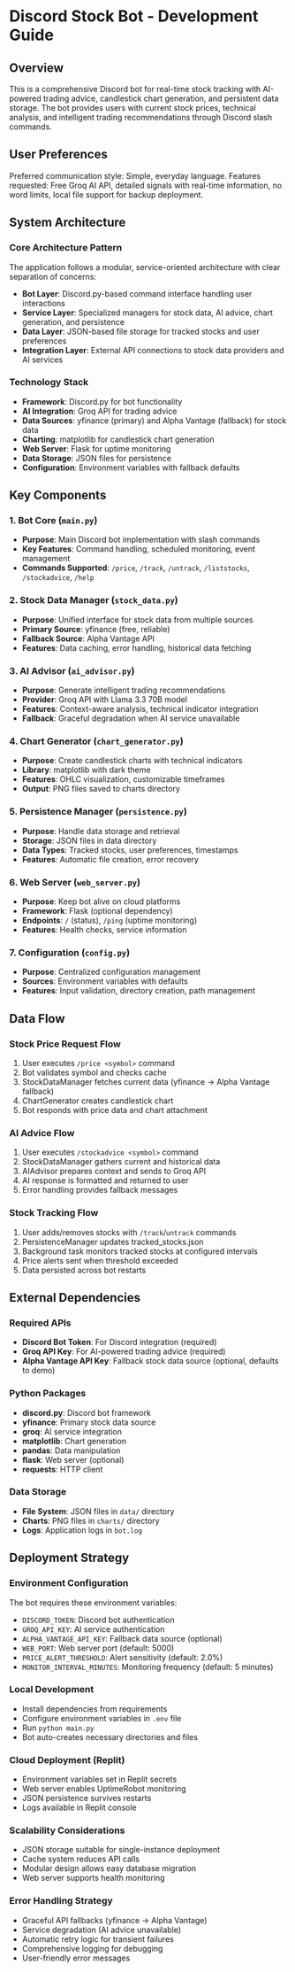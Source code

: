 # Discord Stock Bot - Development Guide

## Overview

This is a comprehensive Discord bot for real-time stock tracking with AI-powered trading advice, candlestick chart generation, and persistent data storage. The bot provides users with current stock prices, technical analysis, and intelligent trading recommendations through Discord slash commands.

## User Preferences

Preferred communication style: Simple, everyday language.
Features requested: Free Groq AI API, detailed signals with real-time information, no word limits, local file support for backup deployment.

## System Architecture

### Core Architecture Pattern
The application follows a modular, service-oriented architecture with clear separation of concerns:

- **Bot Layer**: Discord.py-based command interface handling user interactions
- **Service Layer**: Specialized managers for stock data, AI advice, chart generation, and persistence
- **Data Layer**: JSON-based file storage for tracked stocks and user preferences
- **Integration Layer**: External API connections to stock data providers and AI services

### Technology Stack
- **Framework**: Discord.py for bot functionality
- **AI Integration**: Groq API for trading advice
- **Data Sources**: yfinance (primary) and Alpha Vantage (fallback) for stock data
- **Charting**: matplotlib for candlestick chart generation
- **Web Server**: Flask for uptime monitoring
- **Data Storage**: JSON files for persistence
- **Configuration**: Environment variables with fallback defaults

## Key Components

### 1. Bot Core (`main.py`)
- **Purpose**: Main Discord bot implementation with slash commands
- **Key Features**: Command handling, scheduled monitoring, event management
- **Commands Supported**: `/price`, `/track`, `/untrack`, `/liststocks`, `/stockadvice`, `/help`

### 2. Stock Data Manager (`stock_data.py`)
- **Purpose**: Unified interface for stock data from multiple sources
- **Primary Source**: yfinance (free, reliable)
- **Fallback Source**: Alpha Vantage API
- **Features**: Data caching, error handling, historical data fetching

### 3. AI Advisor (`ai_advisor.py`)
- **Purpose**: Generate intelligent trading recommendations
- **Provider**: Groq API with Llama 3.3 70B model
- **Features**: Context-aware analysis, technical indicator integration
- **Fallback**: Graceful degradation when AI service unavailable

### 4. Chart Generator (`chart_generator.py`)
- **Purpose**: Create candlestick charts with technical indicators
- **Library**: matplotlib with dark theme
- **Features**: OHLC visualization, customizable timeframes
- **Output**: PNG files saved to charts directory

### 5. Persistence Manager (`persistence.py`)
- **Purpose**: Handle data storage and retrieval
- **Storage**: JSON files in data directory
- **Data Types**: Tracked stocks, user preferences, timestamps
- **Features**: Automatic file creation, error recovery

### 6. Web Server (`web_server.py`)
- **Purpose**: Keep bot alive on cloud platforms
- **Framework**: Flask (optional dependency)
- **Endpoints**: `/` (status), `/ping` (uptime monitoring)
- **Features**: Health checks, service information

### 7. Configuration (`config.py`)
- **Purpose**: Centralized configuration management
- **Sources**: Environment variables with defaults
- **Features**: Input validation, directory creation, path management

## Data Flow

### Stock Price Request Flow
1. User executes `/price <symbol>` command
2. Bot validates symbol and checks cache
3. StockDataManager fetches current data (yfinance → Alpha Vantage fallback)
4. ChartGenerator creates candlestick chart
5. Bot responds with price data and chart attachment

### AI Advice Flow
1. User executes `/stockadvice <symbol>` command
2. StockDataManager gathers current and historical data
3. AIAdvisor prepares context and sends to Groq API
4. AI response is formatted and returned to user
5. Error handling provides fallback messages

### Stock Tracking Flow
1. User adds/removes stocks with `/track`/`untrack` commands
2. PersistenceManager updates tracked_stocks.json
3. Background task monitors tracked stocks at configured intervals
4. Price alerts sent when threshold exceeded
5. Data persisted across bot restarts

## External Dependencies

### Required APIs
- **Discord Bot Token**: For Discord integration (required)
- **Groq API Key**: For AI-powered trading advice (required)
- **Alpha Vantage API Key**: Fallback stock data source (optional, defaults to demo)

### Python Packages
- **discord.py**: Discord bot framework
- **yfinance**: Primary stock data source
- **groq**: AI service integration
- **matplotlib**: Chart generation
- **pandas**: Data manipulation
- **flask**: Web server (optional)
- **requests**: HTTP client

### Data Storage
- **File System**: JSON files in `data/` directory
- **Charts**: PNG files in `charts/` directory
- **Logs**: Application logs in `bot.log`

## Deployment Strategy

### Environment Configuration
The bot requires these environment variables:
- `DISCORD_TOKEN`: Discord bot authentication
- `GROQ_API_KEY`: AI service authentication
- `ALPHA_VANTAGE_API_KEY`: Fallback data source (optional)
- `WEB_PORT`: Web server port (default: 5000)
- `PRICE_ALERT_THRESHOLD`: Alert sensitivity (default: 2.0%)
- `MONITOR_INTERVAL_MINUTES`: Monitoring frequency (default: 5 minutes)

### Local Development
- Install dependencies from requirements
- Configure environment variables in `.env` file
- Run `python main.py`
- Bot auto-creates necessary directories and files

### Cloud Deployment (Replit)
- Environment variables set in Replit secrets
- Web server enables UptimeRobot monitoring
- JSON persistence survives restarts
- Logs available in Replit console

### Scalability Considerations
- JSON storage suitable for single-instance deployment
- Cache system reduces API calls
- Modular design allows easy database migration
- Web server supports health monitoring

### Error Handling Strategy
- Graceful API fallbacks (yfinance → Alpha Vantage)
- Service degradation (AI advice unavailable)
- Automatic retry logic for transient failures
- Comprehensive logging for debugging
- User-friendly error messages